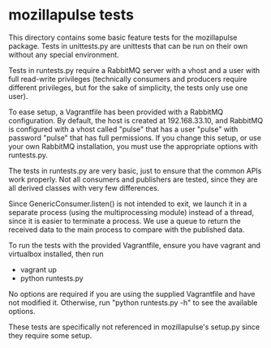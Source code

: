 mozillapulse tests
==================

This directory contains some basic feature tests for the mozillapulse package.
Tests in unittests.py are unittests that can be run on their own without
any special environment.

Tests in runtests.py require a RabbitMQ server with a vhost and a user with
full read-write privileges (technically consumers and producers require
different privileges, but for the sake of simplicity, the tests only use one
user).

To ease setup, a Vagrantfile has been provided with a RabbitMQ configuration.
By default, the host is created at 192.168.33.10, and RabbitMQ is configured
with a vhost called "pulse" that has a user "pulse" with password "pulse" that
has full permissions.  If you change this setup, or use your own RabbitMQ
installation, you must use the appropriate options with runtests.py.

The tests in runtests.py are very basic, just to ensure that the common APIs
work properly.  Not all consumers and publishers are tested, since they are
all derived classes with very few differences.

Since GenericConsumer.listen() is not intended to exit, we launch it in a
separate process (using the multiprocessing module) instead of a thread, since
it is easier to terminate a process.  We use a queue to return the received
data to the main process to compare with the published data.

To run the tests with the provided Vagrantfile, ensure you have vagrant and
virtualbox installed, then run

* vagrant up
* python runtests.py

No options are required if you are using the supplied Vagrantfile and have not
modified it.  Otherwise, run "python runtests.py -h" to see the available
options.

These tests are specifically not referenced in mozillapulse's setup.py since
they require some setup.
